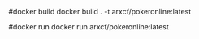 #docker build
docker build . -t arxcf/pokeronline:latest

#docker run
docker run arxcf/pokeronline:latest